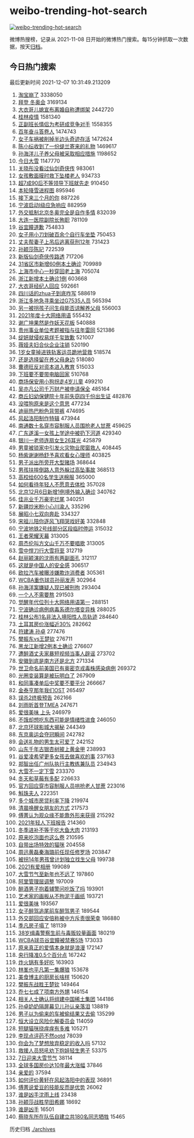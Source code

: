 # weibo-trending-hot-search

[![weibo-trending-hot-search](https://github.com/ameizi/weibo-trending-hot-search/actions/workflows/ci.yml/badge.svg)](https://github.com/ameizi/weibo-trending-hot-search/actions/workflows/ci.yml)

微博热搜榜，记录从 2021-11-08 日开始的微博热门搜索。每15分钟抓取一次数据，按天[归档](./archives)。

## 今日热门搜索

<!-- BEGIN --> 
最后更新时间 2021-12-07 10:31:49.213209 
1. [淘宝崩了](https://s.weibo.com/weibo?q=%23%E6%B7%98%E5%AE%9D%E5%B4%A9%E4%BA%86%23&Refer=top) 3338050
1. [拜登 冬奥会](https://s.weibo.com/weibo?q=%E6%8B%9C%E7%99%BB%20%E5%86%AC%E5%A5%A5%E4%BC%9A&Refer=top) 3169134
1. [大衣哥儿媳宣布离婚自称遭绑架](https://s.weibo.com/weibo?q=%23%E5%A4%A7%E8%A1%A3%E5%93%A5%E5%84%BF%E5%AA%B3%E5%AE%A3%E5%B8%83%E7%A6%BB%E5%A9%9A%E8%87%AA%E7%A7%B0%E9%81%AD%E7%BB%91%E6%9E%B6%23&Refer=top) 2442720
1. [桂林疫情](https://s.weibo.com/weibo?q=%23%E6%A1%82%E6%9E%97%E7%96%AB%E6%83%85%23&Refer=top) 1581340
1. [正副班长情侣为考研成竞争对手](https://s.weibo.com/weibo?q=%23%E6%AD%A3%E5%89%AF%E7%8F%AD%E9%95%BF%E6%83%85%E4%BE%A3%E4%B8%BA%E8%80%83%E7%A0%94%E6%88%90%E7%AB%9E%E4%BA%89%E5%AF%B9%E6%89%8B%23&Refer=top) 1558355
1. [百年奋斗答卷人](https://s.weibo.com/weibo?q=%23%E7%99%BE%E5%B9%B4%E5%A5%8B%E6%96%97%E7%AD%94%E5%8D%B7%E4%BA%BA%23&Refer=top) 1474743
1. [女子车祸被削掉半边头奇迹存活](https://s.weibo.com/weibo?q=%23%E5%A5%B3%E5%AD%90%E8%BD%A6%E7%A5%B8%E8%A2%AB%E5%89%8A%E6%8E%89%E5%8D%8A%E8%BE%B9%E5%A4%B4%E5%A5%87%E8%BF%B9%E5%AD%98%E6%B4%BB%23&Refer=top) 1472624
1. [陈小纭收到了一份缇兰寄来的礼物](https://s.weibo.com/weibo?q=%23%E9%99%88%E5%B0%8F%E7%BA%AD%E6%94%B6%E5%88%B0%E4%BA%86%E4%B8%80%E4%BB%BD%E7%BC%87%E5%85%B0%E5%AF%84%E6%9D%A5%E7%9A%84%E7%A4%BC%E7%89%A9%23&Refer=top) 1469617
1. [孙海洋儿子养父母被采取相应措施](https://s.weibo.com/weibo?q=%23%E5%AD%99%E6%B5%B7%E6%B4%8B%E5%84%BF%E5%AD%90%E5%85%BB%E7%88%B6%E6%AF%8D%E8%A2%AB%E9%87%87%E5%8F%96%E7%9B%B8%E5%BA%94%E6%8E%AA%E6%96%BD%23&Refer=top) 1198652
1. [今日大雪](https://s.weibo.com/weibo?q=%E4%BB%8A%E6%97%A5%E5%A4%A7%E9%9B%AA&Refer=top) 1147770
1. [关晓彤没看过仙剑奇侠传](https://s.weibo.com/weibo?q=%23%E5%85%B3%E6%99%93%E5%BD%A4%E6%B2%A1%E7%9C%8B%E8%BF%87%E4%BB%99%E5%89%91%E5%A5%87%E4%BE%A0%E4%BC%A0%23&Refer=top) 983061
1. [女孩敷面膜时救下坠楼老人](https://s.weibo.com/weibo?q=%23%E5%A5%B3%E5%AD%A9%E6%95%B7%E9%9D%A2%E8%86%9C%E6%97%B6%E6%95%91%E4%B8%8B%E5%9D%A0%E6%A5%BC%E8%80%81%E4%BA%BA%23&Refer=top) 934733
1. [超7成90后不等领导下班就先走](https://s.weibo.com/weibo?q=%23%E8%B6%857%E6%88%9090%E5%90%8E%E4%B8%8D%E7%AD%89%E9%A2%86%E5%AF%BC%E4%B8%8B%E7%8F%AD%E5%B0%B1%E5%85%88%E8%B5%B0%23&Refer=top) 910450
1. [本轮降雪进程图](https://s.weibo.com/weibo?q=%23%E6%9C%AC%E8%BD%AE%E9%99%8D%E9%9B%AA%E8%BF%9B%E7%A8%8B%E5%9B%BE%23&Refer=top) 895946
1. [接下来三个月的你](https://s.weibo.com/weibo?q=%23%E6%8E%A5%E4%B8%8B%E6%9D%A5%E4%B8%89%E4%B8%AA%E6%9C%88%E7%9A%84%E4%BD%A0%23&Refer=top) 887226
1. [宁波启动I级应急响应](https://s.weibo.com/weibo?q=%E5%AE%81%E6%B3%A2%E5%90%AF%E5%8A%A8I%E7%BA%A7%E5%BA%94%E6%80%A5%E5%93%8D%E5%BA%94&Refer=top) 882959
1. [外交抵制北京冬奥完全是自作多情](https://s.weibo.com/weibo?q=%E5%A4%96%E4%BA%A4%E6%8A%B5%E5%88%B6%E5%8C%97%E4%BA%AC%E5%86%AC%E5%A5%A5%E5%AE%8C%E5%85%A8%E6%98%AF%E8%87%AA%E4%BD%9C%E5%A4%9A%E6%83%85&Refer=top) 832039
1. [大连一医院副院长殉职](https://s.weibo.com/weibo?q=%23%E5%A4%A7%E8%BF%9E%E4%B8%80%E5%8C%BB%E9%99%A2%E5%89%AF%E9%99%A2%E9%95%BF%E6%AE%89%E8%81%8C%23&Refer=top) 781109
1. [谷宜瞳道歉](https://s.weibo.com/weibo?q=%23%E8%B0%B7%E5%AE%9C%E7%9E%B3%E9%81%93%E6%AD%89%23&Refer=top) 754833
1. [女子用小刀划破百余个自行车坐垫](https://s.weibo.com/weibo?q=%23%E5%A5%B3%E5%AD%90%E7%94%A8%E5%B0%8F%E5%88%80%E5%88%92%E7%A0%B4%E7%99%BE%E4%BD%99%E4%B8%AA%E8%87%AA%E8%A1%8C%E8%BD%A6%E5%9D%90%E5%9E%AB%23&Refer=top) 750453
1. [丈夫帮妻子上吊后逃离获刑12年](https://s.weibo.com/weibo?q=%23%E4%B8%88%E5%A4%AB%E5%B8%AE%E5%A6%BB%E5%AD%90%E4%B8%8A%E5%90%8A%E5%90%8E%E9%80%83%E7%A6%BB%E8%8E%B7%E5%88%9112%E5%B9%B4%23&Refer=top) 731423
1. [孙颖莎陈玘](https://s.weibo.com/weibo?q=%E5%AD%99%E9%A2%96%E8%8E%8E%E9%99%88%E7%8E%98&Refer=top) 722539
1. [新版仙剑奇侠传路透](https://s.weibo.com/weibo?q=%23%E6%96%B0%E7%89%88%E4%BB%99%E5%89%91%E5%A5%87%E4%BE%A0%E4%BC%A0%E8%B7%AF%E9%80%8F%23&Refer=top) 717206
1. [31省区市新增60例本土确诊](https://s.weibo.com/weibo?q=%2331%E7%9C%81%E5%8C%BA%E5%B8%82%E6%96%B0%E5%A2%9E60%E4%BE%8B%E6%9C%AC%E5%9C%9F%E7%A1%AE%E8%AF%8A%23&Refer=top) 709989
1. [上海市中心一秒穿回老上海](https://s.weibo.com/weibo?q=%23%E4%B8%8A%E6%B5%B7%E5%B8%82%E4%B8%AD%E5%BF%83%E4%B8%80%E7%A7%92%E7%A9%BF%E5%9B%9E%E8%80%81%E4%B8%8A%E6%B5%B7%23&Refer=top) 705074
1. [浙江新增本土确诊1例](https://s.weibo.com/weibo?q=%23%E6%B5%99%E6%B1%9F%E6%96%B0%E5%A2%9E%E6%9C%AC%E5%9C%9F%E7%A1%AE%E8%AF%8A1%E4%BE%8B%23&Refer=top) 603668
1. [大衣哥经纪人回应](https://s.weibo.com/weibo?q=%23%E5%A4%A7%E8%A1%A3%E5%93%A5%E7%BB%8F%E7%BA%AA%E4%BA%BA%E5%9B%9E%E5%BA%94%23&Refer=top) 592661
1. [四川话的zhua子到底咋写](https://s.weibo.com/weibo?q=%23%E5%9B%9B%E5%B7%9D%E8%AF%9D%E7%9A%84zhua%E5%AD%90%E5%88%B0%E5%BA%95%E5%92%8B%E5%86%99%23&Refer=top) 588619
1. [浙江多地急寻乘坐过G7535人员](https://s.weibo.com/weibo?q=%23%E6%B5%99%E6%B1%9F%E5%A4%9A%E5%9C%B0%E6%80%A5%E5%AF%BB%E4%B9%98%E5%9D%90%E8%BF%87G7535%E4%BA%BA%E5%91%98%23&Refer=top) 565394
1. [另一被拐孩子问生母能否谅解养父母](https://s.weibo.com/weibo?q=%23%E5%8F%A6%E4%B8%80%E8%A2%AB%E6%8B%90%E5%AD%A9%E5%AD%90%E9%97%AE%E7%94%9F%E6%AF%8D%E8%83%BD%E5%90%A6%E8%B0%85%E8%A7%A3%E5%85%BB%E7%88%B6%E6%AF%8D%23&Refer=top) 556003
1. [2021年度十大网络用语](https://s.weibo.com/weibo?q=%232021%E5%B9%B4%E5%BA%A6%E5%8D%81%E5%A4%A7%E7%BD%91%E7%BB%9C%E7%94%A8%E8%AF%AD%23&Refer=top) 555432
1. [谢广坤果然是作妖天花板](https://s.weibo.com/weibo?q=%E8%B0%A2%E5%B9%BF%E5%9D%A4%E6%9E%9C%E7%84%B6%E6%98%AF%E4%BD%9C%E5%A6%96%E5%A4%A9%E8%8A%B1%E6%9D%BF&Refer=top) 540888
1. [贵州事业单位考题被指与往年雷同](https://s.weibo.com/weibo?q=%23%E8%B4%B5%E5%B7%9E%E4%BA%8B%E4%B8%9A%E5%8D%95%E4%BD%8D%E8%80%83%E9%A2%98%E8%A2%AB%E6%8C%87%E4%B8%8E%E5%BE%80%E5%B9%B4%E9%9B%B7%E5%90%8C%23&Refer=top) 521386
1. [绽妍就侵权易烊千玺致歉](https://s.weibo.com/weibo?q=%23%E7%BB%BD%E5%A6%8D%E5%B0%B1%E4%BE%B5%E6%9D%83%E6%98%93%E7%83%8A%E5%8D%83%E7%8E%BA%E8%87%B4%E6%AD%89%23&Refer=top) 521007
1. [薇娅夫妇合伙企业注销](https://s.weibo.com/weibo?q=%23%E8%96%87%E5%A8%85%E5%A4%AB%E5%A6%87%E5%90%88%E4%BC%99%E4%BC%81%E4%B8%9A%E6%B3%A8%E9%94%80%23&Refer=top) 520190
1. [1岁女童掉进铁轨客运员跪地营救](https://s.weibo.com/weibo?q=%231%E5%B2%81%E5%A5%B3%E7%AB%A5%E6%8E%89%E8%BF%9B%E9%93%81%E8%BD%A8%E5%AE%A2%E8%BF%90%E5%91%98%E8%B7%AA%E5%9C%B0%E8%90%A5%E6%95%91%23&Refer=top) 518574
1. [还是选择留在养父母身边](https://s.weibo.com/weibo?q=%23%E8%BF%98%E6%98%AF%E9%80%89%E6%8B%A9%E7%95%99%E5%9C%A8%E5%85%BB%E7%88%B6%E6%AF%8D%E8%BA%AB%E8%BE%B9%23&Refer=top) 518080
1. [曹德旺反对资本进入教育](https://s.weibo.com/weibo?q=%23%E6%9B%B9%E5%BE%B7%E6%97%BA%E5%8F%8D%E5%AF%B9%E8%B5%84%E6%9C%AC%E8%BF%9B%E5%85%A5%E6%95%99%E8%82%B2%23&Refer=top) 515033
1. [下班要不要带电脑回家](https://s.weibo.com/weibo?q=%23%E4%B8%8B%E7%8F%AD%E8%A6%81%E4%B8%8D%E8%A6%81%E5%B8%A6%E7%94%B5%E8%84%91%E5%9B%9E%E5%AE%B6%23&Refer=top) 510768
1. [商场保安用小狗拐走4岁儿童](https://s.weibo.com/weibo?q=%23%E5%95%86%E5%9C%BA%E4%BF%9D%E5%AE%89%E7%94%A8%E5%B0%8F%E7%8B%97%E6%8B%90%E8%B5%B04%E5%B2%81%E5%84%BF%E7%AB%A5%23&Refer=top) 499210
1. [吴亦凡公司千万财产被申请保全](https://s.weibo.com/weibo?q=%23%E5%90%B4%E4%BA%A6%E5%87%A1%E5%85%AC%E5%8F%B8%E5%8D%83%E4%B8%87%E8%B4%A2%E4%BA%A7%E8%A2%AB%E7%94%B3%E8%AF%B7%E4%BF%9D%E5%85%A8%23&Refer=top) 485164
1. [商丘妇幼保健院十年前失窃四千份出生证](https://s.weibo.com/weibo?q=%23%E5%95%86%E4%B8%98%E5%A6%87%E5%B9%BC%E4%BF%9D%E5%81%A5%E9%99%A2%E5%8D%81%E5%B9%B4%E5%89%8D%E5%A4%B1%E7%AA%83%E5%9B%9B%E5%8D%83%E4%BB%BD%E5%87%BA%E7%94%9F%E8%AF%81%23&Refer=top) 482876
1. [没喂狗原来是这个意思](https://s.weibo.com/weibo?q=%23%E6%B2%A1%E5%96%82%E7%8B%97%E5%8E%9F%E6%9D%A5%E6%98%AF%E8%BF%99%E4%B8%AA%E6%84%8F%E6%80%9D%23&Refer=top) 477234
1. [迪丽热巴粉色背带裤](https://s.weibo.com/weibo?q=%23%E8%BF%AA%E4%B8%BD%E7%83%AD%E5%B7%B4%E7%B2%89%E8%89%B2%E8%83%8C%E5%B8%A6%E8%A3%A4%23&Refer=top) 474695
1. [风起洛阳制作特辑](https://s.weibo.com/weibo?q=%23%E9%A3%8E%E8%B5%B7%E6%B4%9B%E9%98%B3%E5%88%B6%E4%BD%9C%E7%89%B9%E8%BE%91%23&Refer=top) 473944
1. [南通数十名穿市容制服人员围抢老人甘蔗](https://s.weibo.com/weibo?q=%23%E5%8D%97%E9%80%9A%E6%95%B0%E5%8D%81%E5%90%8D%E7%A9%BF%E5%B8%82%E5%AE%B9%E5%88%B6%E6%9C%8D%E4%BA%BA%E5%91%98%E5%9B%B4%E6%8A%A2%E8%80%81%E4%BA%BA%E7%94%98%E8%94%97%23&Refer=top) 459625
1. [广东遂溪一女孩上学途中被扔下河道](https://s.weibo.com/weibo?q=%23%E5%B9%BF%E4%B8%9C%E9%81%82%E6%BA%AA%E4%B8%80%E5%A5%B3%E5%AD%A9%E4%B8%8A%E5%AD%A6%E9%80%94%E4%B8%AD%E8%A2%AB%E6%89%94%E4%B8%8B%E6%B2%B3%E9%81%93%23&Refer=top) 429340
1. [银川一老师连扇女生26耳光](https://s.weibo.com/weibo?q=%23%E9%93%B6%E5%B7%9D%E4%B8%80%E8%80%81%E5%B8%88%E8%BF%9E%E6%89%87%E5%A5%B3%E7%94%9F26%E8%80%B3%E5%85%89%23&Refer=top) 425879
1. [男童被锁家中引发火灾物业爬窗救人](https://s.weibo.com/weibo?q=%23%E7%94%B7%E7%AB%A5%E8%A2%AB%E9%94%81%E5%AE%B6%E4%B8%AD%E5%BC%95%E5%8F%91%E7%81%AB%E7%81%BE%E7%89%A9%E4%B8%9A%E7%88%AC%E7%AA%97%E6%95%91%E4%BA%BA%23&Refer=top) 408445
1. [杨紫谢谢杨舒予喜欢看女心理师](https://s.weibo.com/weibo?q=%23%E6%9D%A8%E7%B4%AB%E8%B0%A2%E8%B0%A2%E6%9D%A8%E8%88%92%E4%BA%88%E5%96%9C%E6%AC%A2%E7%9C%8B%E5%A5%B3%E5%BF%83%E7%90%86%E5%B8%88%23&Refer=top) 403825
1. [男子派出所旁开大型赌场](https://s.weibo.com/weibo?q=%23%E7%94%B7%E5%AD%90%E6%B4%BE%E5%87%BA%E6%89%80%E6%97%81%E5%BC%80%E5%A4%A7%E5%9E%8B%E8%B5%8C%E5%9C%BA%23&Refer=top) 368644
1. [男孩扶摔倒路人意外躲过高坠事故](https://s.weibo.com/weibo?q=%23%E7%94%B7%E5%AD%A9%E6%89%B6%E6%91%94%E5%80%92%E8%B7%AF%E4%BA%BA%E6%84%8F%E5%A4%96%E8%BA%B2%E8%BF%87%E9%AB%98%E5%9D%A0%E4%BA%8B%E6%95%85%23&Refer=top) 368513
1. [高校给600名学生送棉服](https://s.weibo.com/weibo?q=%23%E9%AB%98%E6%A0%A1%E7%BB%99600%E5%90%8D%E5%AD%A6%E7%94%9F%E9%80%81%E6%A3%89%E6%9C%8D%23&Refer=top) 365000
1. [如何看待年轻人不愿意去体检](https://s.weibo.com/weibo?q=%23%E5%A6%82%E4%BD%95%E7%9C%8B%E5%BE%85%E5%B9%B4%E8%BD%BB%E4%BA%BA%E4%B8%8D%E6%84%BF%E6%84%8F%E5%8E%BB%E4%BD%93%E6%A3%80%23&Refer=top) 357028
1. [北京12月6日新增1例境外输入确诊](https://s.weibo.com/weibo?q=%E5%8C%97%E4%BA%AC12%E6%9C%886%E6%97%A5%E6%96%B0%E5%A2%9E1%E4%BE%8B%E5%A2%83%E5%A4%96%E8%BE%93%E5%85%A5%E7%A1%AE%E8%AF%8A&Refer=top) 340762
1. [佳兆业千万豪宅烂尾](https://s.weibo.com/weibo?q=%23%E4%BD%B3%E5%85%86%E4%B8%9A%E5%8D%83%E4%B8%87%E8%B1%AA%E5%AE%85%E7%83%82%E5%B0%BE%23&Refer=top) 340251
1. [新疆炒米粉小心川渝人](https://s.weibo.com/weibo?q=%23%E6%96%B0%E7%96%86%E7%82%92%E7%B1%B3%E7%B2%89%E5%B0%8F%E5%BF%83%E5%B7%9D%E6%B8%9D%E4%BA%BA%23&Refer=top) 335296
1. [展昭小七双向奔赴](https://s.weibo.com/weibo?q=%23%E5%B1%95%E6%98%AD%E5%B0%8F%E4%B8%83%E5%8F%8C%E5%90%91%E5%A5%94%E8%B5%B4%23&Refer=top) 334327
1. [宋祖儿陪你逐风飞翔哭戏好美](https://s.weibo.com/weibo?q=%23%E5%AE%8B%E7%A5%96%E5%84%BF%E9%99%AA%E4%BD%A0%E9%80%90%E9%A3%8E%E9%A3%9E%E7%BF%94%E5%93%AD%E6%88%8F%E5%A5%BD%E7%BE%8E%23&Refer=top) 332848
1. [宁波地铁2号线部分区段临时停运](https://s.weibo.com/weibo?q=%23%E5%AE%81%E6%B3%A2%E5%9C%B0%E9%93%812%E5%8F%B7%E7%BA%BF%E9%83%A8%E5%88%86%E5%8C%BA%E6%AE%B5%E4%B8%B4%E6%97%B6%E5%81%9C%E8%BF%90%23&Refer=top) 315032
1. [王者荣耀天幕](https://s.weibo.com/weibo?q=%23%E7%8E%8B%E8%80%85%E8%8D%A3%E8%80%80%E5%A4%A9%E5%B9%95%23&Refer=top) 313005
1. [周杰伦叫方文山千万不要唱歌](https://s.weibo.com/weibo?q=%23%E5%91%A8%E6%9D%B0%E4%BC%A6%E5%8F%AB%E6%96%B9%E6%96%87%E5%B1%B1%E5%8D%83%E4%B8%87%E4%B8%8D%E8%A6%81%E5%94%B1%E6%AD%8C%23&Refer=top) 313005
1. [雪中悍刀行大雪将至](https://s.weibo.com/weibo?q=%23%E9%9B%AA%E4%B8%AD%E6%82%8D%E5%88%80%E8%A1%8C%E5%A4%A7%E9%9B%AA%E5%B0%86%E8%87%B3%23&Refer=top) 312719
1. [赵丽颖演的沈雨有两副面孔](https://s.weibo.com/weibo?q=%23%E8%B5%B5%E4%B8%BD%E9%A2%96%E6%BC%94%E7%9A%84%E6%B2%88%E9%9B%A8%E6%9C%89%E4%B8%A4%E5%89%AF%E9%9D%A2%E5%AD%94%23&Refer=top) 312117
1. [这就是中国人的安全感](https://s.weibo.com/weibo?q=%23%E8%BF%99%E5%B0%B1%E6%98%AF%E4%B8%AD%E5%9B%BD%E4%BA%BA%E7%9A%84%E5%AE%89%E5%85%A8%E6%84%9F%23&Refer=top) 306517
1. [欧拉汽车被曝涉嫌欺诈消费者](https://s.weibo.com/weibo?q=%23%E6%AC%A7%E6%8B%89%E6%B1%BD%E8%BD%A6%E8%A2%AB%E6%9B%9D%E6%B6%89%E5%AB%8C%E6%AC%BA%E8%AF%88%E6%B6%88%E8%B4%B9%E8%80%85%23&Refer=top) 305361
1. [WCBA重伤球员孙丽发声](https://s.weibo.com/weibo?q=%23WCBA%E9%87%8D%E4%BC%A4%E7%90%83%E5%91%98%E5%AD%99%E4%B8%BD%E5%8F%91%E5%A3%B0%23&Refer=top) 302964
1. [孙海洋案嫌疑人现已被刑拘](https://s.weibo.com/weibo?q=%23%E5%AD%99%E6%B5%B7%E6%B4%8B%E6%A1%88%E5%AB%8C%E7%96%91%E4%BA%BA%E7%8E%B0%E5%B7%B2%E8%A2%AB%E5%88%91%E6%8B%98%23&Refer=top) 293404
1. [一个人不需要熬](https://s.weibo.com/weibo?q=%E4%B8%80%E4%B8%AA%E4%BA%BA%E4%B8%8D%E9%9C%80%E8%A6%81%E7%86%AC&Refer=top) 291503
1. [觉醒年代位列十大网络用语第一](https://s.weibo.com/weibo?q=%23%E8%A7%89%E9%86%92%E5%B9%B4%E4%BB%A3%E4%BD%8D%E5%88%97%E5%8D%81%E5%A4%A7%E7%BD%91%E7%BB%9C%E7%94%A8%E8%AF%AD%E7%AC%AC%E4%B8%80%23&Refer=top) 288151
1. [宁波确诊病例病毒系德尔塔变异株](https://s.weibo.com/weibo?q=%23%E5%AE%81%E6%B3%A2%E7%A1%AE%E8%AF%8A%E7%97%85%E4%BE%8B%E7%97%85%E6%AF%92%E7%B3%BB%E5%BE%B7%E5%B0%94%E5%A1%94%E5%8F%98%E5%BC%82%E6%A0%AA%23&Refer=top) 288025
1. [桂林公布1名非法入境阳性人员轨迹](https://s.weibo.com/weibo?q=%23%E6%A1%82%E6%9E%97%E5%85%AC%E5%B8%831%E5%90%8D%E9%9D%9E%E6%B3%95%E5%85%A5%E5%A2%83%E9%98%B3%E6%80%A7%E4%BA%BA%E5%91%98%E8%BD%A8%E8%BF%B9%23&Refer=top) 284640
1. [土耳其房价涨幅近30%](https://s.weibo.com/weibo?q=%23%E5%9C%9F%E8%80%B3%E5%85%B6%E6%88%BF%E4%BB%B7%E6%B6%A8%E5%B9%85%E8%BF%9130%25%23&Refer=top) 282662
1. [符建涛 孙卓](https://s.weibo.com/weibo?q=%E7%AC%A6%E5%BB%BA%E6%B6%9B%20%E5%AD%99%E5%8D%93&Refer=top) 277476
1. [樊振东vs王楚钦](https://s.weibo.com/weibo?q=%23%E6%A8%8A%E6%8C%AF%E4%B8%9Cvs%E7%8E%8B%E6%A5%9A%E9%92%A6%23&Refer=top) 276711
1. [黑龙江新增2例本土确诊](https://s.weibo.com/weibo?q=%23%E9%BB%91%E9%BE%99%E6%B1%9F%E6%96%B0%E5%A2%9E2%E4%BE%8B%E6%9C%AC%E5%9C%9F%E7%A1%AE%E8%AF%8A%23&Refer=top) 276607
1. [遭醉酒丈夫家暴短视频当事人辟谣](https://s.weibo.com/weibo?q=%23%E9%81%AD%E9%86%89%E9%85%92%E4%B8%88%E5%A4%AB%E5%AE%B6%E6%9A%B4%E7%9F%AD%E8%A7%86%E9%A2%91%E5%BD%93%E4%BA%8B%E4%BA%BA%E8%BE%9F%E8%B0%A3%23&Refer=top) 273702
1. [安徽到底是南方还是北方](https://s.weibo.com/weibo?q=%23%E5%AE%89%E5%BE%BD%E5%88%B0%E5%BA%95%E6%98%AF%E5%8D%97%E6%96%B9%E8%BF%98%E6%98%AF%E5%8C%97%E6%96%B9%23&Refer=top) 271334
1. [世卫命名前美国已有奥密克戎毒株感染病例](https://s.weibo.com/weibo?q=%23%E4%B8%96%E5%8D%AB%E5%91%BD%E5%90%8D%E5%89%8D%E7%BE%8E%E5%9B%BD%E5%B7%B2%E6%9C%89%E5%A5%A5%E5%AF%86%E5%85%8B%E6%88%8E%E6%AF%92%E6%A0%AA%E6%84%9F%E6%9F%93%E7%97%85%E4%BE%8B%23&Refer=top) 269372
1. [光圈变装算是被玩明白了](https://s.weibo.com/weibo?q=%23%E5%85%89%E5%9C%88%E5%8F%98%E8%A3%85%E7%AE%97%E6%98%AF%E8%A2%AB%E7%8E%A9%E6%98%8E%E7%99%BD%E4%BA%86%23&Refer=top) 267909
1. [和同事凑单后中奖要不要平分](https://s.weibo.com/weibo?q=%23%E5%92%8C%E5%90%8C%E4%BA%8B%E5%87%91%E5%8D%95%E5%90%8E%E4%B8%AD%E5%A5%96%E8%A6%81%E4%B8%8D%E8%A6%81%E5%B9%B3%E5%88%86%23&Refer=top) 266667
1. [金泰亨那年我们OST](https://s.weibo.com/weibo?q=%23%E9%87%91%E6%B3%B0%E4%BA%A8%E9%82%A3%E5%B9%B4%E6%88%91%E4%BB%ACOST%23&Refer=top) 265497
1. [误杀2终极预告](https://s.weibo.com/weibo?q=%23%E8%AF%AF%E6%9D%802%E7%BB%88%E6%9E%81%E9%A2%84%E5%91%8A%23&Refer=top) 262166
1. [刘雨昕首登TMEA](https://s.weibo.com/weibo?q=%23%E5%88%98%E9%9B%A8%E6%98%95%E9%A6%96%E7%99%BBTMEA%23&Refer=top) 247671
1. [爱很美味 上头](https://s.weibo.com/weibo?q=%E7%88%B1%E5%BE%88%E7%BE%8E%E5%91%B3%20%E4%B8%8A%E5%A4%B4&Refer=top) 246979
1. [不饿却想吃东西可能是情绪性进食](https://s.weibo.com/weibo?q=%23%E4%B8%8D%E9%A5%BF%E5%8D%B4%E6%83%B3%E5%90%83%E4%B8%9C%E8%A5%BF%E5%8F%AF%E8%83%BD%E6%98%AF%E6%83%85%E7%BB%AA%E6%80%A7%E8%BF%9B%E9%A3%9F%23&Refer=top) 246050
1. [北京环球影城大揭秘](https://s.weibo.com/weibo?q=%23%E5%8C%97%E4%BA%AC%E7%8E%AF%E7%90%83%E5%BD%B1%E5%9F%8E%E5%A4%A7%E6%8F%AD%E7%A7%98%23&Refer=top) 244349
1. [东京奥运会夺冠瞬间](https://s.weibo.com/weibo?q=%23%E4%B8%9C%E4%BA%AC%E5%A5%A5%E8%BF%90%E4%BC%9A%E5%A4%BA%E5%86%A0%E7%9E%AC%E9%97%B4%23&Refer=top) 242782
1. [会送礼物的男生太可爱了](https://s.weibo.com/weibo?q=%23%E4%BC%9A%E9%80%81%E7%A4%BC%E7%89%A9%E7%9A%84%E7%94%B7%E7%94%9F%E5%A4%AA%E5%8F%AF%E7%88%B1%E4%BA%86%23&Refer=top) 242152
1. [山东千年古银杏树披上黄金甲](https://s.weibo.com/weibo?q=%23%E5%B1%B1%E4%B8%9C%E5%8D%83%E5%B9%B4%E5%8F%A4%E9%93%B6%E6%9D%8F%E6%A0%91%E6%8A%AB%E4%B8%8A%E9%BB%84%E9%87%91%E7%94%B2%23&Refer=top) 238993
1. [谷爱凌希望更多女孩去做喜欢的事](https://s.weibo.com/weibo?q=%23%E8%B0%B7%E7%88%B1%E5%87%8C%E5%B8%8C%E6%9C%9B%E6%9B%B4%E5%A4%9A%E5%A5%B3%E5%AD%A9%E5%8E%BB%E5%81%9A%E5%96%9C%E6%AC%A2%E7%9A%84%E4%BA%8B%23&Refer=top) 237163
1. [郑智出任广州队执行主教练兼队员](https://s.weibo.com/weibo?q=%23%E9%83%91%E6%99%BA%E5%87%BA%E4%BB%BB%E5%B9%BF%E5%B7%9E%E9%98%9F%E6%89%A7%E8%A1%8C%E4%B8%BB%E6%95%99%E7%BB%83%E5%85%BC%E9%98%9F%E5%91%98%23&Refer=top) 234943
1. [大雪不一定下雪](https://s.weibo.com/weibo?q=%23%E5%A4%A7%E9%9B%AA%E4%B8%8D%E4%B8%80%E5%AE%9A%E4%B8%8B%E9%9B%AA%23&Refer=top) 233370
1. [冬天和草莓有多配](https://s.weibo.com/weibo?q=%23%E5%86%AC%E5%A4%A9%E5%92%8C%E8%8D%89%E8%8E%93%E6%9C%89%E5%A4%9A%E9%85%8D%23&Refer=top) 226633
1. [官方回应穿市容制服人员哄抢老人甘蔗](https://s.weibo.com/weibo?q=%23%E5%AE%98%E6%96%B9%E5%9B%9E%E5%BA%94%E7%A9%BF%E5%B8%82%E5%AE%B9%E5%88%B6%E6%9C%8D%E4%BA%BA%E5%91%98%E5%93%84%E6%8A%A2%E8%80%81%E4%BA%BA%E7%94%98%E8%94%97%23&Refer=top) 223016
1. [斛珠夫人](https://s.weibo.com/weibo?q=%E6%96%9B%E7%8F%A0%E5%A4%AB%E4%BA%BA&Refer=top) 222351
1. [多个城市房贷利率下降](https://s.weibo.com/weibo?q=%23%E5%A4%9A%E4%B8%AA%E5%9F%8E%E5%B8%82%E6%88%BF%E8%B4%B7%E5%88%A9%E7%8E%87%E4%B8%8B%E9%99%8D%23&Refer=top) 219974
1. [清晨唤醒女朋友的方式](https://s.weibo.com/weibo?q=%23%E6%B8%85%E6%99%A8%E5%94%A4%E9%86%92%E5%A5%B3%E6%9C%8B%E5%8F%8B%E7%9A%84%E6%96%B9%E5%BC%8F%23&Refer=top) 217573
1. [傅菁认为观众缘不能靠外形来获得](https://s.weibo.com/weibo?q=%23%E5%82%85%E8%8F%81%E8%AE%A4%E4%B8%BA%E8%A7%82%E4%BC%97%E7%BC%98%E4%B8%8D%E8%83%BD%E9%9D%A0%E5%A4%96%E5%BD%A2%E6%9D%A5%E8%8E%B7%E5%BE%97%23&Refer=top) 215292
1. [2021年轻人下班报告](https://s.weibo.com/weibo?q=%232021%E5%B9%B4%E8%BD%BB%E4%BA%BA%E4%B8%8B%E7%8F%AD%E6%8A%A5%E5%91%8A%23&Refer=top) 214360
1. [冬季进补不等于吃大鱼大肉](https://s.weibo.com/weibo?q=%23%E5%86%AC%E5%AD%A3%E8%BF%9B%E8%A1%A5%E4%B8%8D%E7%AD%89%E4%BA%8E%E5%90%83%E5%A4%A7%E9%B1%BC%E5%A4%A7%E8%82%89%23&Refer=top) 213193
1. [原来吃泡面也这么卷](https://s.weibo.com/weibo?q=%23%E5%8E%9F%E6%9D%A5%E5%90%83%E6%B3%A1%E9%9D%A2%E4%B9%9F%E8%BF%99%E4%B9%88%E5%8D%B7%23&Refer=top) 210595
1. [自带出场特效的猫咪](https://s.weibo.com/weibo?q=%23%E8%87%AA%E5%B8%A6%E5%87%BA%E5%9C%BA%E7%89%B9%E6%95%88%E7%9A%84%E7%8C%AB%E5%92%AA%23&Refer=top) 204558
1. [周迅黄磊秦海璐前任现任修罗场](https://s.weibo.com/weibo?q=%23%E5%91%A8%E8%BF%85%E9%BB%84%E7%A3%8A%E7%A7%A6%E6%B5%B7%E7%92%90%E5%89%8D%E4%BB%BB%E7%8E%B0%E4%BB%BB%E4%BF%AE%E7%BD%97%E5%9C%BA%23&Refer=top) 203847
1. [被拐14年男孩曾计划独立找生父母](https://s.weibo.com/weibo?q=%23%E8%A2%AB%E6%8B%9014%E5%B9%B4%E7%94%B7%E5%AD%A9%E6%9B%BE%E8%AE%A1%E5%88%92%E7%8B%AC%E7%AB%8B%E6%89%BE%E7%94%9F%E7%88%B6%E6%AF%8D%23&Refer=top) 199738
1. [2021有爱相册](https://s.weibo.com/weibo?q=%232021%E6%9C%89%E7%88%B1%E7%9B%B8%E5%86%8C%23&Refer=top) 199089
1. [大雪节气至新年也不远了](https://s.weibo.com/weibo?q=%23%E5%A4%A7%E9%9B%AA%E8%8A%82%E6%B0%94%E8%87%B3%E6%96%B0%E5%B9%B4%E4%B9%9F%E4%B8%8D%E8%BF%9C%E4%BA%86%23&Refer=top) 197860
1. [阿里管理层调整](https://s.weibo.com/weibo?q=%23%E9%98%BF%E9%87%8C%E7%AE%A1%E7%90%86%E5%B1%82%E8%B0%83%E6%95%B4%23&Refer=top) 197009
1. [醉酒男子抱着辅警问吃饭了吗](https://s.weibo.com/weibo?q=%23%E9%86%89%E9%85%92%E7%94%B7%E5%AD%90%E6%8A%B1%E7%9D%80%E8%BE%85%E8%AD%A6%E9%97%AE%E5%90%83%E9%A5%AD%E4%BA%86%E5%90%97%23&Refer=top) 193901
1. [艺术家的画板从不拘泥于画纸](https://s.weibo.com/weibo?q=%23%E8%89%BA%E6%9C%AF%E5%AE%B6%E7%9A%84%E7%94%BB%E6%9D%BF%E4%BB%8E%E4%B8%8D%E6%8B%98%E6%B3%A5%E4%BA%8E%E7%94%BB%E7%BA%B8%23&Refer=top) 193721
1. [爱很美味](https://s.weibo.com/weibo?q=%E7%88%B1%E5%BE%88%E7%BE%8E%E5%91%B3&Refer=top) 193567
1. [女子醉驾追尾前车醉驾男子](https://s.weibo.com/weibo?q=%23%E5%A5%B3%E5%AD%90%E9%86%89%E9%A9%BE%E8%BF%BD%E5%B0%BE%E5%89%8D%E8%BD%A6%E9%86%89%E9%A9%BE%E7%94%B7%E5%AD%90%23&Refer=top) 189544
1. [外交部回应安倍称被中方斥责很荣幸](https://s.weibo.com/weibo?q=%23%E5%A4%96%E4%BA%A4%E9%83%A8%E5%9B%9E%E5%BA%94%E5%AE%89%E5%80%8D%E7%A7%B0%E8%A2%AB%E4%B8%AD%E6%96%B9%E6%96%A5%E8%B4%A3%E5%BE%88%E8%8D%A3%E5%B9%B8%23&Refer=top) 186880
1. [季凡房子塌了](https://s.weibo.com/weibo?q=%23%E5%AD%A3%E5%87%A1%E6%88%BF%E5%AD%90%E5%A1%8C%E4%BA%86%23&Refer=top) 181139
1. [38岁缉毒警察生前与毒贩较量画面](https://s.weibo.com/weibo?q=%2338%E5%B2%81%E7%BC%89%E6%AF%92%E8%AD%A6%E5%AF%9F%E7%94%9F%E5%89%8D%E4%B8%8E%E6%AF%92%E8%B4%A9%E8%BE%83%E9%87%8F%E7%94%BB%E9%9D%A2%23&Refer=top) 180219
1. [WCBA球员谷宜瞳被禁赛5场](https://s.weibo.com/weibo?q=%23WCBA%E7%90%83%E5%91%98%E8%B0%B7%E5%AE%9C%E7%9E%B3%E8%A2%AB%E7%A6%81%E8%B5%9B5%E5%9C%BA%23&Refer=top) 173033
1. [原来真正的爱情本身就是浪漫](https://s.weibo.com/weibo?q=%23%E5%8E%9F%E6%9D%A5%E7%9C%9F%E6%AD%A3%E7%9A%84%E7%88%B1%E6%83%85%E6%9C%AC%E8%BA%AB%E5%B0%B1%E6%98%AF%E6%B5%AA%E6%BC%AB%23&Refer=top) 172147
1. [央行降准0.5个百分点](https://s.weibo.com/weibo?q=%23%E5%A4%AE%E8%A1%8C%E9%99%8D%E5%87%860.5%E4%B8%AA%E7%99%BE%E5%88%86%E7%82%B9%23&Refer=top) 167242
1. [炸火锅有多好吃](https://s.weibo.com/weibo?q=%23%E7%82%B8%E7%81%AB%E9%94%85%E6%9C%89%E5%A4%9A%E5%A5%BD%E5%90%83%23&Refer=top) 163903
1. [林峯也平凡第一集爆狼](https://s.weibo.com/weibo?q=%23%E6%9E%97%E5%B3%AF%E4%B9%9F%E5%B9%B3%E5%87%A1%E7%AC%AC%E4%B8%80%E9%9B%86%E7%88%86%E7%8B%BC%23&Refer=top) 153678
1. [美食博主的厨房长啥样](https://s.weibo.com/weibo?q=%E7%BE%8E%E9%A3%9F%E5%8D%9A%E4%B8%BB%E7%9A%84%E5%8E%A8%E6%88%BF%E9%95%BF%E5%95%A5%E6%A0%B7&Refer=top) 150620
1. [樊振东战胜王楚钦](https://s.weibo.com/weibo?q=%23%E6%A8%8A%E6%8C%AF%E4%B8%9C%E6%88%98%E8%83%9C%E7%8E%8B%E6%A5%9A%E9%92%A6%23&Refer=top) 149464
1. [乔七七成了项南方外甥](https://s.weibo.com/weibo?q=%23%E4%B9%94%E4%B8%83%E4%B8%83%E6%88%90%E4%BA%86%E9%A1%B9%E5%8D%97%E6%96%B9%E5%A4%96%E7%94%A5%23&Refer=top) 146154
1. [相关人士确认将组建中国稀土集团](https://s.weibo.com/weibo?q=%23%E7%9B%B8%E5%85%B3%E4%BA%BA%E5%A3%AB%E7%A1%AE%E8%AE%A4%E5%B0%86%E7%BB%84%E5%BB%BA%E4%B8%AD%E5%9B%BD%E7%A8%80%E5%9C%9F%E9%9B%86%E5%9B%A2%23&Refer=top) 144186
1. [孙卓奶奶隔屏幕见儿孙认亲落泪](https://s.weibo.com/weibo?q=%23%E5%AD%99%E5%8D%93%E5%A5%B6%E5%A5%B6%E9%9A%94%E5%B1%8F%E5%B9%95%E8%A7%81%E5%84%BF%E5%AD%99%E8%AE%A4%E4%BA%B2%E8%90%BD%E6%B3%AA%23&Refer=top) 138819
1. [男子以为偷来的车被偷结果又去偷](https://s.weibo.com/weibo?q=%23%E7%94%B7%E5%AD%90%E4%BB%A5%E4%B8%BA%E5%81%B7%E6%9D%A5%E7%9A%84%E8%BD%A6%E8%A2%AB%E5%81%B7%E7%BB%93%E6%9E%9C%E5%8F%88%E5%8E%BB%E5%81%B7%23&Refer=top) 135299
1. [恒大设立风险化解委员会](https://s.weibo.com/weibo?q=%23%E6%81%92%E5%A4%A7%E8%AE%BE%E7%AB%8B%E9%A3%8E%E9%99%A9%E5%8C%96%E8%A7%A3%E5%A7%94%E5%91%98%E4%BC%9A%23&Refer=top) 114059
1. [短腿猫咪挠痒痒有多难](https://s.weibo.com/weibo?q=%23%E7%9F%AD%E8%85%BF%E7%8C%AB%E5%92%AA%E6%8C%A0%E7%97%92%E7%97%92%E6%9C%89%E5%A4%9A%E9%9A%BE%23&Refer=top) 105271
1. [李现点评药不然ootd](https://s.weibo.com/weibo?q=%23%E6%9D%8E%E7%8E%B0%E7%82%B9%E8%AF%84%E8%8D%AF%E4%B8%8D%E7%84%B6ootd%23&Refer=top) 78039
1. [你会为了梦想放弃稳定的收入吗](https://s.weibo.com/weibo?q=%23%E4%BD%A0%E4%BC%9A%E4%B8%BA%E4%BA%86%E6%A2%A6%E6%83%B3%E6%94%BE%E5%BC%83%E7%A8%B3%E5%AE%9A%E7%9A%84%E6%94%B6%E5%85%A5%E5%90%97%23&Refer=top) 57132
1. [救援人员怒吼劝下抱娃轻生男子](https://s.weibo.com/weibo?q=%23%E6%95%91%E6%8F%B4%E4%BA%BA%E5%91%98%E6%80%92%E5%90%BC%E5%8A%9D%E4%B8%8B%E6%8A%B1%E5%A8%83%E8%BD%BB%E7%94%9F%E7%94%B7%E5%AD%90%23&Refer=top) 53375
1. [7日迎来大雪节气](https://s.weibo.com/weibo?q=%237%E6%97%A5%E8%BF%8E%E6%9D%A5%E5%A4%A7%E9%9B%AA%E8%8A%82%E6%B0%94%23&Refer=top) 38114
1. [全球多国房价达10年最大涨幅](https://s.weibo.com/weibo?q=%23%E5%85%A8%E7%90%83%E5%A4%9A%E5%9B%BD%E6%88%BF%E4%BB%B7%E8%BE%BE10%E5%B9%B4%E6%9C%80%E5%A4%A7%E6%B6%A8%E5%B9%85%23&Refer=top) 37846
1. [亲爱的](https://s.weibo.com/weibo?q=%E4%BA%B2%E7%88%B1%E7%9A%84&Refer=top) 37594
1. [如何评价黄轩在风起洛阳中的表现](https://s.weibo.com/weibo?q=%23%E5%A6%82%E4%BD%95%E8%AF%84%E4%BB%B7%E9%BB%84%E8%BD%A9%E5%9C%A8%E9%A3%8E%E8%B5%B7%E6%B4%9B%E9%98%B3%E4%B8%AD%E7%9A%84%E8%A1%A8%E7%8E%B0%23&Refer=top) 36891
1. [傅菁说爱豆的技能反而是优势](https://s.weibo.com/weibo?q=%23%E5%82%85%E8%8F%81%E8%AF%B4%E7%88%B1%E8%B1%86%E7%9A%84%E6%8A%80%E8%83%BD%E5%8F%8D%E8%80%8C%E6%98%AF%E4%BC%98%E5%8A%BF%23&Refer=top) 26062
1. [谁是凶手沈雨上线](https://s.weibo.com/weibo?q=%23%E8%B0%81%E6%98%AF%E5%87%B6%E6%89%8B%E6%B2%88%E9%9B%A8%E4%B8%8A%E7%BA%BF%23&Refer=top) 23438
1. [孙颖莎战胜早田希娜](https://s.weibo.com/weibo?q=%23%E5%AD%99%E9%A2%96%E8%8E%8E%E6%88%98%E8%83%9C%E6%97%A9%E7%94%B0%E5%B8%8C%E5%A8%9C%23&Refer=top) 18692
1. [谁是凶手](https://s.weibo.com/weibo?q=%E8%B0%81%E6%98%AF%E5%87%B6%E6%89%8B&Refer=top) 16501
1. [蔡晓东所在队伍自建立共180名同志牺牲](https://s.weibo.com/weibo?q=%23%E8%94%A1%E6%99%93%E4%B8%9C%E6%89%80%E5%9C%A8%E9%98%9F%E4%BC%8D%E8%87%AA%E5%BB%BA%E7%AB%8B%E5%85%B1180%E5%90%8D%E5%90%8C%E5%BF%97%E7%89%BA%E7%89%B2%23&Refer=top) 15465
<!-- END -->

历史归档 [./archives](./archives)


